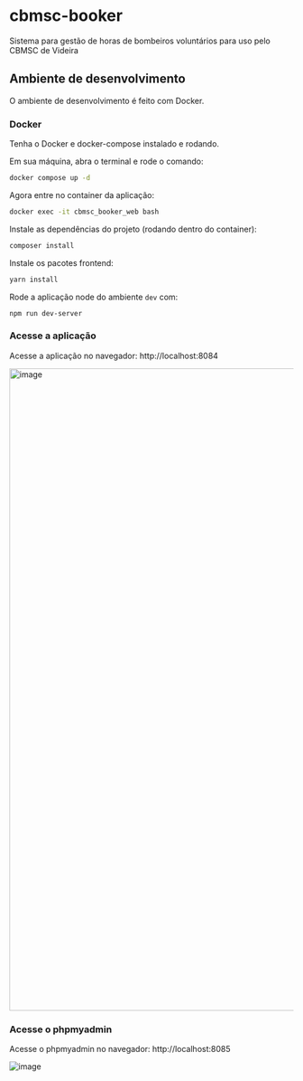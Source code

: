 # cbmsc-booker
Sistema para gestão de horas de bombeiros voluntários para uso pelo CBMSC de Videira


## Ambiente de desenvolvimento

O ambiente de desenvolvimento é feito com Docker.

### Docker
Tenha o Docker e docker-compose instalado e rodando.

Em sua máquina, abra o terminal e rode o comando:

```bash
docker compose up -d
```

Agora entre no container da aplicação:

```bash
docker exec -it cbmsc_booker_web bash
```

Instale as dependências do projeto (rodando dentro do container):

```bash
composer install
```

Instale os pacotes frontend:

```bash
yarn install
```

Rode a aplicação node do ambiente `dev` com:

```
npm run dev-server
```

### Acesse a aplicação

Acesse a aplicação no navegador: http://localhost:8084

<img width="1136" alt="image" src="https://github.com/user-attachments/assets/ab7a95d8-d31c-4abb-8e17-9c572cfbe7db" />


### Acesse o phpmyadmin

Acesse o phpmyadmin no navegador: http://localhost:8085

![image](https://github.com/user-attachments/assets/5bd7fb66-4c3b-4313-b9f7-b1ffca458231)

